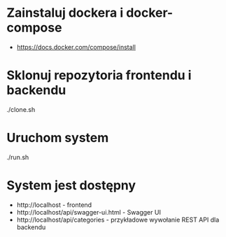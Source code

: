 # Zainstaluj dockera i docker-compose

- https://docs.docker.com/compose/install

# Sklonuj repozytoria frontendu i backendu

   ./clone.sh
   
# Uruchom system

   ./run.sh
   
# System jest dostępny

- http://localhost - frontend
- http://localhost/api/swagger-ui.html - Swagger UI
- http://localhost/api/categories - przykładowe wywołanie REST API dla backendu
